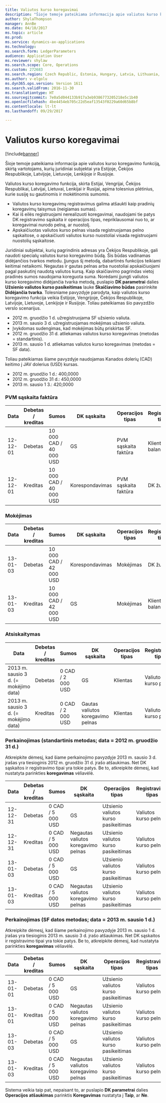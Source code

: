 ```yaml
---
title: Valiutos kurso koregavimai
description: "Šioje temoje pateikiama informacija apie valiutos kurso koregavimo funkciją, skirtą vartotojams, kurių juridiniai subjektai yra Estijoje, Čekijos Respublikoje, Latvijoje, Lietuvoje, Lenkijoje ir Rusijoje."
author: ShylaThompson
manager: AnnBe
ms.date: 04/10/2017
ms.topic: article
ms.prod: 
ms.service: dynamics-ax-applications
ms.technology: 
ms.search.form: LedgerParameters
audience: Application User
ms.reviewer: shylaw
ms.search.scope: Core, Operations
ms.custom: 272683
ms.search.region: Czech Republic, Estonia, Hungary, Latvia, Lithuania, Poland, Russia
ms.author: v-elgolu
ms.dyn365.ops.version: Version 1611
ms.search.validFrom: 2016-11-30
ms.translationtype: HT
ms.sourcegitcommit: 7e0a5d044133b917a3eb9386773205218e5c1b40
ms.openlocfilehash: 4be4454eb705c22d5eaf13543f0229a60d65b8bf
ms.contentlocale: lt-lt
ms.lasthandoff: 09/29/2017

---
```


# <a name="exchange-rate-adjustments"></a>Valiutos kurso koregavimai

[!include[banner](../includes/banner.md)]


Šioje temoje pateikiama informacija apie valiutos kurso koregavimo funkciją, skirtą vartotojams, kurių juridiniai subjektai yra Estijoje, Čekijos Respublikoje, Latvijoje, Lietuvoje, Lenkijoje ir Rusijoje.

Valiutos kurso koregavimo funkcija, skirta Estijai, Vengrijai, Čekijos Respublikai, Latvijai, Lietuvai, Lenkijai ir Rusijai, apima tolesnius plėtinius, kurie susiję su gautinomis ir mokėtinomis sumomis.

-   Valiutos kurso koregavimų registravimus galima atšaukti kaip pradinių koregavimų taisymus (neigiamas sumas).
-   Kai iš eilės registruojami nerealizuoti koregavimai, naudojami tie patys DK registravimo sąskaita ir operacijos tipas, nepriklausomai nuo to, ar koregavimai nurodo pelną, ar nuostolį.
-   Apskaičiuotas valiutos kurso pelnas visada registruojamas pelno sąskaitose, o apskaičiuoti valiutos kurso nuostoliai visada registruojami nuostolių sąskaitose.

Juridiniai subjektai, kurių pagrindinis adresas yra Čekijos Respublikoje, gali naudoti specialų valiutos kurso koregavimo būdą. Šis būdas vadinamas didėjančios tvarkos metodu. Įjungus šį metodą, dabartinės funkcijos teikiami keitimai netaikomi. Negautas ir gautas pelnas arba nuostoliai apskaičiuojami pagal paskutinį naudotą valiutos kursą. Kaip skaičiavimo pagrindas vietoj pradinės sumos naudojama koreguota suma. Norėdami įjungti valiutos kurso koregavimo didėjančia tvarka metodą, puslapio **DK parametrai** dalies **Užsienio valiutos kurso pasikeitimas** lauke **Skaičiavimo būdas** pasirinkite **Didėjančia tvarka**. Tolesniame pavyzdyje parodyta, kaip valiutos kurso koregavimo funkcija veikia Estijoje, Vengrijoje, Čekijos Respublikoje, Latvijoje, Lietuvoje, Lenkijoje ir Rusijoje. Toliau pateikiamas šio pavyzdžio verslo scenarijus.

-   2012 m. gruodžio 1 d. užregistruojama SF užsienio valiuta.
-   2013 m. sausio 3 d. užregistruojamas mokėjimas užsienio valiuta.
-   Įvykdomas sudengimas, kad mokėjimas būtų priskirtas SF.
-   2012 m. gruodžio 31 d. atliekamas valiutos kurso koregavimas (metodas = standartinis).
-   2013 m. sausio 1 d. atliekamas valiutos kurso koregavimas (metodas = SF data).

Toliau pateikiamas šiame pavyzdyje naudojamas Kanados dolerių (CAD) keitimo į JAV dolerius (USD) kursas.

-   2012 m. gruodžio 1 d.: 400,0000
-   2012 m. gruodžio 31 d.: 450,0000
-   2013 m. sausio 1 3.: 420,0000

### <a name="invoice"></a>PVM sąskaita faktūra
| Data                             | Debetas / kreditas | Sumos               | DK sąskaita    | Operacijos tipas             | Registravimo tipas       | Kreditas | Koregavimas |
|----------------------------------|--------------|-----------------------|--------------------------------|------------------------------|--------------------|--------|------------|
| 12-12-01                         | Debetas        | 10 000 CAD / 40 000 USD | GS                             | PVM sąskaita faktūra                      | Kliento balansas   |        |            |
| 12-12-01                         | Kreditas       | 10 000 CAD / 40 000 USD | Korespondavimas                         | PVM sąskaita faktūra                      | DK žurnalas     | X      |

### <a name="payment"></a>Mokėjimas
| Data                             | Debetas / kreditas | Sumos               | DK sąskaita    | Operacijos tipas             | Registravimo tipas       | Kreditas | Koregavimas |
|----------------------------------|--------------|-----------------------|--------------------------------|------------------------------|--------------------|--------|------------|
| 13-01-03                         | Debetas        | 10 000 CAD / 42 000 USD | Korespondavimas                         | Mokėjimas                      | DK žurnalas     |        |            |
| 13-01-03                         | Kreditas       | 10 000 CAD / 42 000 USD | GS                             | Mokėjimas                      | Kliento balansas   | X      |            |

### <a name="settlement"></a>Atsiskaitymas
| Data                             | Debetas / kreditas | Sumos               | DK sąskaita    | Operacijos tipas             | Registravimo tipas       | Kreditas | Koregavimas |
|----------------------------------|--------------|-----------------------|--------------------------------|------------------------------|--------------------|--------|------------|
|2013 m. sausio 3 d. (= mokėjimo data) | Debetas        | 0 CAD / 2 000 USD       | GS                             | Klientas                     | Valiutos kurso pelnas |        |            |
2013 m. sausio 3 d. (= mokėjimo data) | Kreditas       | 0 CAD / 2 000 USD       | Gautas valiutos koregavimo pelnas   | Klientas                     | Valiutos kurso pelnas | X      |            |


### <a name="revaluation--standard-method-date--december-31-2012"></a>Perkainojimas (standartinis metodas; data = 2012 m. gruodžio 31 d.)
Atkreipkite dėmesį, kad šiame perkainojimo pavyzdyje 2013 m. sausio 3 d. įrašas yra tiesioginis 2012 m. gruodžio 31 d. įrašo atšaukimas. Net DK sąskaitos ir registravimo tipai yra tokie patys. Be to, atkreipkite dėmesį, kad nustatyta parinkties **koregavimas** vėliavėlė.

| Data                             | Debetas / kreditas | Sumos               | DK sąskaita    | Operacijos tipas             | Registravimo tipas       | Kreditas | Koregavimas |
|----------------------------------|--------------|-----------------------|--------------------------------|------------------------------|--------------------|--------|------------|
| 12-12-31           | Debetas        | 0 CAD / 5 000 USD       | GS                             | Užsienio valiutos kurso pasikeitimas | Valiutos kurso pelnas |        |            |
| 12-12-31           | Kreditas       | 0 CAD / 5 000 USD       | Negautas valiutos koregavimo pelnas | Užsienio valiutos kurso pasikeitimas | Valiutos kurso pelnas | X      |            |
| 13-01-03            | Debetas        | 0 CAD / 5 000 USD       | GS                             | Užsienio valiutos kurso pasikeitimas | Valiutos kurso pelnas |        | X          |
 13-01-03            | Kreditas       | 0 CAD / 5 000 USD       | Negautas valiutos koregavimo pelnas | Užsienio valiutos kurso pasikeitimas | Valiutos kurso pelnas | X      | X          |
 

### <a name="revaluation-invoice-date-method-date--january-1-2013"></a>Perkainojimas (SF datos metodas; data = 2013 m. sausio 1 d.)
Atkreipkite dėmesį, kad šiame perkainojimo pavyzdyje 2013 m. sausio 1 d. įrašas yra tiesioginis 2013 m. sausio 3 d. įrašo atšaukimas. Net DK sąskaitos ir registravimo tipai yra tokie patys. Be to, atkreipkite dėmesį, kad nustatyta parinkties **koregavimas** vėliavėlė.

| Data   | Debetas / kreditas | Sumos | DK sąskaita| Operacijos tipas| Registravimo tipas| Kreditas | Koregavimas |
|--------|--------------|---------|----------------------------|----------------|--------|------------|--------------|
|13-01-01 | Debetas  | 0 CAD / 5 000 USD | GS                             | Užsienio valiutos kurso pasikeitimas | Valiutos kurso pelnas |   | X |
|13-01-01 | Kreditas | 0 CAD / 5 000 USD | Negautas valiutos koregavimo pelnas | Užsienio valiutos kurso pasikeitimas | Valiutos kurso pelnas | X | X |
|13-01-03 | Debetas  | 0 CAD / 5 000 USD | GS                             | Užsienio valiutos kurso pasikeitimas | Valiutos kurso pelnas |   |   |
|13-01-03 | Kreditas | 0 CAD / 5 000 USD | Negautas valiutos koregavimo pelnas | Užsienio valiutos kurso pasikeitimas | Valiutos kurso pelnas | X |   |

Sistema veikia taip pat, nepaisant to, ar puslapio **DK parametrai** dalies **Operacijos atšaukimas** parinktis **Koregavimas** nustatyta į **Taip**, ar **Ne**.




